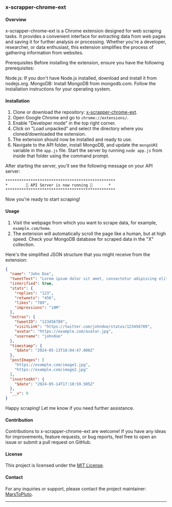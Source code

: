 ### x-scrapper-chrome-ext

#### Overview
x-scrapper-chrome-ext is a Chrome extension designed for web scraping tasks. It provides a convenient interface for extracting data from web pages and saving it for further analysis or processing. Whether you're a developer, researcher, or data enthusiast, this extension simplifies the process of gathering information from websites.


Prerequisites
Before installing the extension, ensure you have the following prerequisites:

Node.js: If you don't have Node.js installed, download and install it from nodejs.org.
MongoDB: Install MongoDB from mongodb.com. Follow the installation instructions for your operating system.

#### Installation
1. Clone or download the repository: [x-scrapper-chrome-ext](https://github.com/MarsToPluto/x-scrapper-chrome-ext).
2. Open Google Chrome and go to `chrome://extensions/`.
3. Enable "Developer mode" in the top right corner.
4. Click on "Load unpacked" and select the directory where you cloned/downloaded the extension.
5. The extension should now be installed and ready to use.
6. Navigate to the API folder, install MongoDB, and update the `mongoURI` variable in the `app.js` file. Start the server by running `node app.js` from inside that folder using the command prompt.

After starting the server, you'll see the following message on your API server:

```
************************************************
*        🚀 API Server is now running 🚀       *
************************************************
```
Now you're ready to start scraping!

#### Usage
1. Visit the webpage from which you want to scrape data, for example, `example.com/home`.
2. The extension will automatically scroll the page like a human, but at high speed. Check your MongoDB database for scraped data in the "X" collection.



Here's the simplified JSON structure that you might receive from the extension:


```json
{
  "name": "John Doe",
  "tweetText": "Lorem ipsum dolor sit amet, consectetur adipiscing elit. Sed eget vestibulum massa. Integer consectetur sapien nec tellus ullamcorper, id faucibus arcu luctus. Aliquam sit amet elit in tortor ullamcorper vehicula at ut velit.",
  "isVerified": true,
  "stats": {
    "replies": "123",
    "retweets": "456",
    "likes": "789",
    "impressions": "10M"
  },
  "extras": {
    "tweetID": "123456789",
    "visitLink": "https://twitter.com/johndoe/status/123456789",
    "avatar": "https://example.com/avatar.jpg",
    "username": "johndoe"
  },
  "timestamp": {
    "$date": "2024-05-13T18:04:47.000Z"
  },
  "postImages": [
    "https://example.com/image1.jpg",
    "https://example.com/image2.jpg"
  ],
  "insertedAt": {
    "$date": "2024-05-14T17:10:59.505Z"
  },
  "__v": 0
}
```




Happy scraping! Let me know if you need further assistance.


#### Contribution
Contributions to x-scrapper-chrome-ext are welcome! If you have any ideas for improvements, feature requests, or bug reports, feel free to open an issue or submit a pull request on GitHub.

#### License
This project is licensed under the [MIT License](https://github.com/MarsToPluto/x-scrapper-chrome-ext/blob/main/LICENSE).

#### Contact
For any inquiries or support, please contact the project maintainer: [MarsToPluto](https://github.com/MarsToPluto).

---

